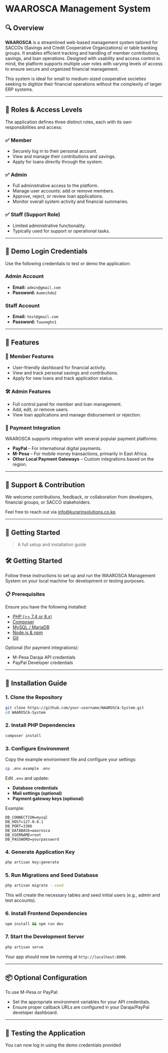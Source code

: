 
# WAAROSCA Management System

## 🔍 Overview

**WAAROSCA** is a streamlined web-based management system tailored for SACCOs (Savings and Credit Cooperative Organizations) or table banking groups. It enables efficient tracking and handling of member contributions, savings, and loan operations. Designed with usability and access control in mind, the platform supports multiple user roles with varying levels of access to ensure secure and organized financial management.

This system is ideal for small to medium-sized cooperative societies seeking to digitize their financial operations without the complexity of larger ERP systems.

---

## 👥 Roles & Access Levels

The application defines three distinct roles, each with its own responsibilities and access:

### ✅ Member
- Securely log in to their personal account.
- View and manage their contributions and savings.
- Apply for loans directly through the system.

### ✅ Admin
- Full administrative access to the platform.
- Manage user accounts: add or remove members.
- Approve, reject, or review loan applications.
- Monitor overall system activity and financial summaries.

### ✅ Staff (Support Role)
- Limited administrative functionality.
- Typically used for support or operational tasks.

---

## 🔐 Demo Login Credentials

Use the following credentials to test or demo the application:

### Admin Account
- **Email:** `admin@gmail.com`
- **Password:** `Aumnchde2`

### Staff Account
- **Email:** `test@gmail.com`
- **Password:** `Tuwxmghn1`

---

## 🚀 Features

### 🧾 Member Features
- User-friendly dashboard for financial activity.
- View and track personal savings and contributions.
- Apply for new loans and track application status.

### 🛠️ Admin Features
- Full control panel for member and loan management.
- Add, edit, or remove users.
- View loan applications and manage disbursement or rejection.

### 🔌 Payment Integration
WAAROSCA supports integration with several popular payment platforms:
- **PayPal** – For international digital payments.
- **M-Pesa** – For mobile money transactions, primarily in East Africa.
- **Other Local Payment Gateways** – Custom integrations based on the region.

---

## 🤝 Support & Contribution

We welcome contributions, feedback, or collaboration from developers, financial groups, or SACCO stakeholders.

Feel free to reach out via info@kurarinsolutions.co.ke.

---

## 📌 Getting Started

> A full setup and installation guide

## 🛠️ Getting Started

Follow these instructions to set up and run the WAAROSCA Management System on your local machine for development or testing purposes.

### 📋 Prerequisites

Ensure you have the following installed:

- [PHP (>= 7.4 or 8.x)](https://www.php.net/)
- [Composer](https://getcomposer.org/)
- [MySQL / MariaDB](https://www.mysql.com/)
- [Node.js & npm](https://nodejs.org/)
- [Git](https://git-scm.com/)

Optional (for payment integrations):
- M-Pesa Daraja API credentials
- PayPal Developer credentials

---

## 🚀 Installation Guide

### 1. Clone the Repository

```bash
git clone https://github.com/your-username/WAAROSCA-System.git
cd WAAROSCA-System
```

### 2. Install PHP Dependencies

```bash
composer install
```

### 3. Configure Environment

Copy the example environment file and configure your settings:

```bash
cp .env.example .env
```

Edit `.env` and update:

- **Database credentials**
- **Mail settings (optional)**
- **Payment gateway keys (optional)**

Example:

```env
DB_CONNECTION=mysql
DB_HOST=127.0.0.1
DB_PORT=3306
DB_DATABASE=waarosca
DB_USERNAME=root
DB_PASSWORD=yourpassword
```

### 4. Generate Application Key

```bash
php artisan key:generate
```

### 5. Run Migrations and Seed Database

```bash
php artisan migrate --seed
```

This will create the necessary tables and seed initial users (e.g., admin and test accounts).

### 6. Install Frontend Dependencies

```bash
npm install && npm run dev
```

### 7. Start the Development Server

```bash
php artisan serve
```

Your app should now be running at `http://localhost:8000`.

---

## 📦 Optional Configuration

To use M-Pesa or PayPal:

- Set the appropriate environment variables for your API credentials.
- Ensure proper callback URLs are configured in your Daraja/PayPal developer dashboard.

---

## 🧪 Testing the Application

You can now log in using the demo credentials provided
